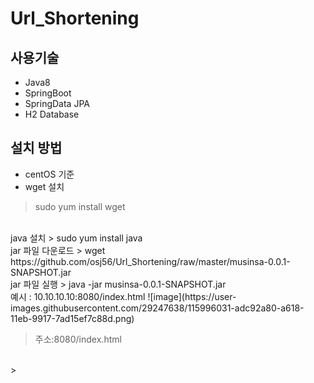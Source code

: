 # Url_Shortening
## 사용기술
- Java8
- SpringBoot
- SpringData JPA
- H2 Database

## 설치 방법
- centOS 기준
- wget 설치
> sudo yum install wget
<br>
java 설치
> sudo yum install java
<br>
jar 파일 다운로드
> wget https://github.com/osj56/Url_Shortening/raw/master/musinsa-0.0.1-SNAPSHOT.jar
<br>
jar 파일 실행
> java -jar musinsa-0.0.1-SNAPSHOT.jar
<br>
예시 : 10.10.10.10:8080/index.html
![image](https://user-images.githubusercontent.com/29247638/115996031-adc92a80-a618-11eb-9917-7ad15ef7c88d.png)

> 주소:8080/index.html
<br>
> 

